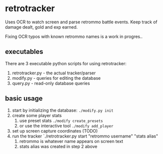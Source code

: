 # retrotracker

Uses OCR to watch screen and parse retrommo battle events. Keep track of damage
dealt, gold and exp earned.

Fixing OCR typos with known retrommo names is a work in progres..

## executables
There are 3 executable python scripts for using retrotracker:
1. retrotracker.py - the actual tracker/parser
1. modify.py - queries for editing the database
1. query.py - read-only database queries

## basic usage
1. start by initializing the database: `./modify.py init`
1. create some player stats
    1. use preset stats `./modify create_presets`
    1. or use the interactive tool `./modify add_player`
1. set up screen capture coordinates (TODO)
1. run the tracker `./retrotracker.py start "retrommo username" "stats alias"
    1. retrommo is whatever name appears on screen text
    1. stats alias was created in step 2 above
